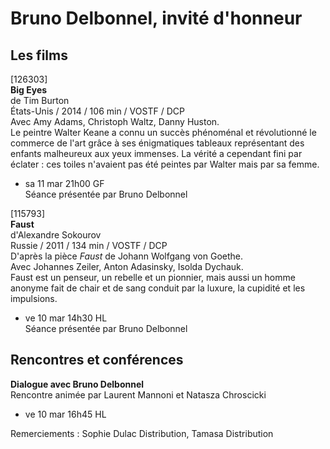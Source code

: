 # Bruno Delbonnel, invité d'honneur

## Les films

[126303]  
**Big Eyes**  
de Tim Burton  
États-Unis / 2014 / 106 min / VOSTF / DCP  
Avec Amy Adams, Christoph Waltz, Danny Huston.  
Le peintre Walter Keane a connu un succès phénoménal et révolutionné le commerce de l'art grâce à ses énigmatiques tableaux représentant des enfants malheureux aux yeux immenses. La vérité a cependant fini par éclater : ces toiles n'avaient pas été peintes par Walter mais par sa femme.

- sa 11 mar 21h00 GF  
Séance présentée par Bruno Delbonnel

[115793]  
**Faust**  
d'Alexandre Sokourov  
Russie / 2011 / 134 min / VOSTF / DCP  
D'après la pièce _Faust_ de Johann Wolfgang von Goethe.  
Avec Johannes Zeiler, Anton Adasinsky, Isolda Dychauk.  
Faust est un penseur, un rebelle et un pionnier, mais aussi un homme anonyme fait de chair et de sang conduit par la luxure, la cupidité et les impulsions.

- ve 10 mar 14h30 HL  
Séance présentée par Bruno Delbonnel

## Rencontres et conférences

**Dialogue avec Bruno Delbonnel**  
Rencontre animée par Laurent Mannoni et Natasza Chroscicki

- ve 10 mar 16h45 HL

Remerciements : Sophie Dulac Distribution, Tamasa Distribution